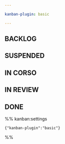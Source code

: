 ```yaml
---

kanban-plugin: basic

---
```


## BACKLOG



## SUSPENDED



## IN CORSO



## IN REVIEW



## DONE





%% kanban:settings
```
{"kanban-plugin":"basic"}
```
%%